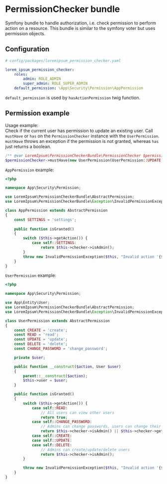 # PermissionChecker bundle

Symfony bundle to handle authorization, i.e. check permission to perform action on a resource.
This bundle is similar to the symfony voter but uses permission objects.

## Configuration

```yaml
# config/packages/loremipsum_permission_checker.yaml 

lorem_ipsum_permission_checker:
    roles:
        admin: ROLE_ADMIN
        super_admin: ROLE_SUPER_ADMIN
    default_permission: \App\Security\Permission\AppPermission
```

`default_permission` is used by `hasActionPermission` twig function.

## Permission example

Usage example:  
Check if the current user has permission to update an existing user. Call `mustHave` or `has` 
on the `PermissionChecker` instance with the `UserPermission`.
`mustHave` throws an exception if the permission is not granted, whereas `has` just returns a boolean.

```php
/** @var LoremIpsum\PermissionCheckerBundle\PermissionChecker $permissionChecker **/
$permissionChecker->mustHave(new UserPermission(UserPermission::UPDATE, $user));
```

`AppPermission` example:

```php
<?php

namespace App\Security\Permission;

use LoremIpsum\PermissionCheckerBundle\AbstractPermission;
use LoremIpsum\PermissionCheckerBundle\Exception\InvalidPermissionException;

class AppPermission extends AbstractPermission
{
    const SETTINGS = 'settings';
    
    public function isGranted()
    {
        switch ($this->getAction()) {
            case self::SETTINGS:
                return $this->checker->isAdmin();
        }
        throw new InvalidPermissionException($this, "Invalid action '{$this->getAction()}'");
    }
}
```

`UserPermission` example:

```php
<?php

namespace App\Security\Permission;

use App\Entity\User;
use LoremIpsum\PermissionCheckerBundle\AbstractPermission;
use LoremIpsum\PermissionCheckerBundle\Exception\InvalidPermissionException;

class UserPermission extends AbstractPermission
{
    const CREATE = 'create';
    const READ = 'read';
    const UPDATE = 'update';
    const DELETE = 'delete';
    const CHANGE_PASSWORD = 'change_password';

    private $user;

    public function __construct($action, User $user)
    {
        parent::__construct($action);
        $this->user = $user;
    }

    public function isGranted()
    {
        switch ($this->getAction()) {
            case self::READ:
                // All users can view other users
                return true;
            case self::CHANGE_PASSWORD:
                // Admins can change passwords, users can change their own password 
                return $this->checker->isAdmin() || $this->checker->getUser() === $this->user;
            case self::CREATE:
            case self::UPDATE:
            case self::DELETE:
                // Admins can create/update/delete users
                return $this->checker->isAdmin();
        }

        throw new InvalidPermissionException($this, "Invalid action '{$this->getAction()}'");
    }
}
```